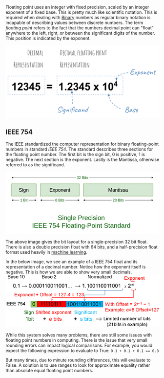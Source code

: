 
Floating point uses an integer with fixed precision, scaled by an integer exponent of a fixed base. This is pretty much like scientific notation. This is required when dealing with [Binary](Binary.md) numbers as regular binary notation is incapable of describing values between discrete numbers. The term *floating point* refers to the fact that the numbers decimal point can "float" anywhere to the left, right, or between the significant digits of the number. This position is indicated by the exponent.

![](../../Attachments/Pasted%20image%2020230117004016.png)


## IEEE 754

The IEEE standardized the computer representation for binary floating-point numbers in standard *IEEE 754*. The standard describes three sections for the floating point number. The first bit is the sign bit, 0 is positive, 1 is negative. The next section is the exponent. Lastly is the Mantissa, otherwise referred to as the significand.

![](../../Attachments/Pasted%20image%2020230117004438.png)

The above image gives the bit layout for a single-precision 32 bit float. There is also a double precision float with 64 bits, and a half-precision float format used heavily in [machine learning](../../Machine%20Learning/Deep%20Learning/Neural%20Networks.md).

In the below image, we see an example of a IEEE 754 float and its representation of a decimal number. Notice how the exponent itself is negative. This is how we are able to show very small decimals. 
![](../../Attachments/Pasted%20image%2020230117004411.png)

While this system solves many problems, there are still some issues with floating point numbers in computing. There is the issue that very small rounding errors can impact logical comparisons. For example, you would expect the following expression to evaluate to True:
`0.1 + 0.1 + 0.1 == 0.3`

But many times, due to minute rounding differences, this will evaluate to False. A solution is to use ranges to look for approximate equality rather than absolute equal floating point numbers.